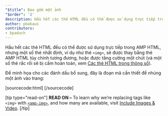 ```yaml
---
"$title": Bao gồm một ảnh
"$order": '2'
description: Hầu hết các thẻ HTML đều có thể được sử dụng trực tiếp trong AMP HTML, nhưng một số thẻ nhất định, ví dụ như thẻ <img>, sẽ được thay bằng thẻ AMP HTML tùy chỉnh tương đương, hoặc được tăng cường một chút
author: pbakaus
contributors:
- bpaduch
---
```


Hầu hết các thẻ HTML đều có thể được sử dụng trực tiếp trong AMP HTML, nhưng một số thẻ nhất định, ví dụ như thẻ `<img>`, sẽ được thay bằng thẻ AMP HTML tùy chỉnh tương đương, hoặc được tăng cường một chút (và một số thẻ rắc rối sẽ bị cấm hoàn toàn, xem [Các thẻ HTML trong thông số](../../../../documentation/guides-and-tutorials/learn/spec/amphtml.md#html-tags)).

Để minh họa cho các đánh dấu bổ sung, đây là đoạn mã cần thiết để nhúng một ảnh vào trang:

[sourcecode:html]
<amp-img src="welcome.jpg" alt="Welcome" height="400" width="800"></amp-img>
[/sourcecode]

[tip type="read-on"] **READ ON –** To learn why we’re replacing tags like `<img>` with [`<amp-img>`](../../../../documentation/components/reference/amp-img.md), and how many are available, visit [Include Images & Video](../../../../documentation/guides-and-tutorials/develop/media_iframes_3p/index.md). [/tip]
